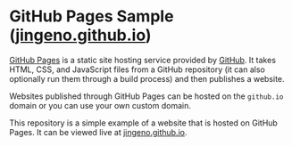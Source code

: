 # GitHub Pages Sample ([jingeno.github.io](https://jingeno.github.io/))

[GitHub Pages](https://pages.github.com/) is a static site hosting service provided by [GitHub](https://github.com/). It takes HTML, CSS, and JavaScript files from a GitHub repository (it can also optionally run them through a build process) and then publishes a website.

Websites published through GitHub Pages can be hosted on the `github.io` domain or you can use your own custom domain.

This repository is a simple example of a website that is hosted on GitHub Pages. It can be viewed live at [jingeno.github.io](https://jingeno.github.io/).
